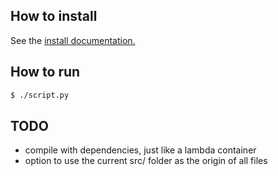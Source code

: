 ## How to install

See the [install documentation.](./INSTALL)


## How to run

```bash
$ ./script.py
```

## TODO
- compile with dependencies, just like a lambda container
- option to use the current src/ folder as the origin of all files